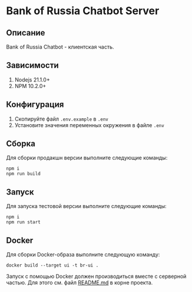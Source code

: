 # Bank of Russia Chatbot Server

## Описание

Bank of Russia Chatbot - клиентская часть.

## Зависимости

1. Nodejs 21.1.0+
2. NPM 10.2.0+

## Конфигурация

1. Скопируйте файл `.env.example` в `.env`
2. Установите значения переменных окружения в файле `.env`

## Сборка

Для сборки продакшн версии выполните следующие команды:

    npm i
    npm run build
 
## Запуск

Для запуска тестовой версии выполните следующие команды:

    npm i
    npm run start

## Docker

Для сборки Docker-образа выполните следующую команду:

    docker build --target ui -t br-ui .

Запуск с помощью Docker должен производиться вместе с серверной частью. Для этого см. файл [README.md](../README.md) в 
корне проекта.
